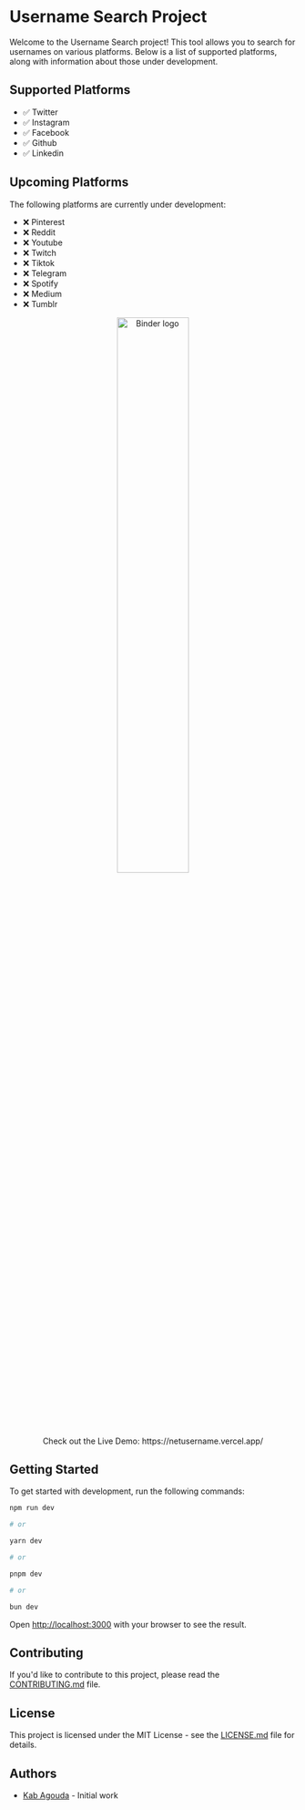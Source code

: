 # Username Search Project

Welcome to the Username Search project! This tool allows you to search for usernames on various platforms. Below is a list of supported platforms, along with information about those under development.

## Supported Platforms

- ✅ Twitter
- ✅ Instagram
- ✅ Facebook
- ✅ Github
- ✅ Linkedin

## Upcoming Platforms

The following platforms are currently under development:

- ❌ Pinterest
- ❌ Reddit
- ❌ Youtube
- ❌ Twitch
- ❌ Tiktok
- ❌ Telegram
- ❌ Spotify
- ❌ Medium
- ❌ Tumblr



<p align="center" >
  <img  width ="50%" src="https://github.com/kabagouda/netusername/assets/64534846/7b31902e-a263-41df-b986-0f245ff81a2e" alt="Binder logo">
</p>

<p align="center" >
  Check out the Live Demo: https://netusername.vercel.app/
</p>


## Getting Started

To get started with development, run the following commands:

```bash
npm run dev

# or

yarn dev

# or

pnpm dev

# or

bun dev
```

Open [http://localhost:3000](http://localhost:3000) with your browser to see the result.

## Contributing

If you'd like to contribute to this project, please read the [CONTRIBUTING.md](CONTRIBUTING.md) file.

## License

This project is licensed under the MIT License - see the [LICENSE.md](LICENSE.md) file for details.

## Authors

- [Kab Agouda](https://www.twitter/kabagouda) - Initial work
